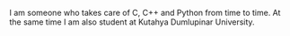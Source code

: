 I am someone who takes care of C, C++ and Python from time to time. 
At the same time I am also student at Kutahya Dumlupinar University.
<!---
SirSector/SirSector is a ✨ special ✨ repository because its `README.md` (this file) appears on your GitHub profile.
You can click the Preview link to take a look at your changes.
--->
